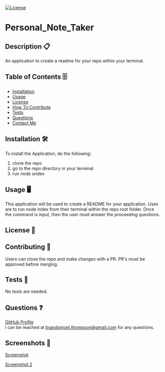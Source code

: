
  [![License](https://img.shields.io/badge/license-MIT-green)](./LICENSE)
  # Personal_Note_Taker
  ## Description 📋 
  An application to create a readme for your repo within your terminal. 
  ## Table of Contents 🗄️ 
 - [Installation](#Installation)
 - [Usage](#Usage)
 - [License](#License)
 - [How To Contribute](#HowToContribute)
 - [Tests](#Tests)
 - [Questions](#Questions)
 - [Contact Me](#ContactMe)
  ## Installation 🛠️ 
  To install the Application, do the following:
  1. clone the repo
  2. go to the repo directory in your terminal
  3. run node ondex
  ## Usage 🖥️ 
  This application will be used to create a README for your application.
  Uses are to run node index from their terminal within the repo root folder. 
  Once the command is input, then the user must answer the proceeding questions. 
  ## License 🔐  
  ## Contributing 📝 
  Users can close the repo and make changes with a PR. PR's must be approved before merging. 
  ## Tests 🧮
  No tests are needed.
  ## Questions ❓
  [GitHub Profile](github.com/bjthompson/)  
   I can be reached at brandonjoel.thompson@gmail.com for any questions.
  ## Screenshots 📸
  <a href="https://user-images.githubusercontent.com/98428608/225756565-1a8ddfaf-9be8-462f-89c2-187f3f15abaa.png">Screenshot</a> 
 
  
  <a href="https://user-images.githubusercontent.com/98428608/225756582-4dbde929-3bf0-4ee8-819b-367cf914a5b0.png">Screenshot 2</a>
  

  
